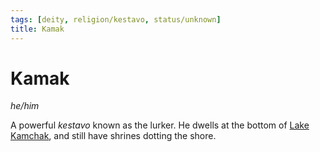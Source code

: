 ```yaml
---
tags: [deity, religion/kestavo, status/unknown]
title: Kamak
---
```

# Kamak
*he/him*

A powerful *kestavo* known as the lurker. He dwells at the bottom of [Lake Kamchak](<../../../gazetteer/greater-sembara/rivers/volta-watershed/lake-kamchak.md>), and still have shrines dotting the shore.


